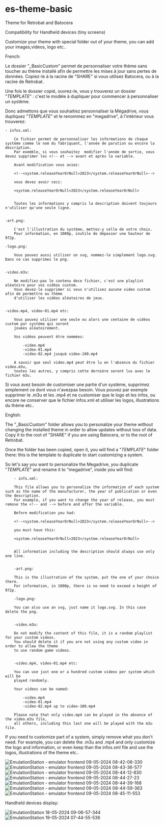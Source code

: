 # es-theme-basic

Theme for Retrobat and Batocera

Compatibility for Handheld devices (tiny screens)

Customize your theme with special folder out of your theme, you can add your images,videos, logo etc.. 

French:

Le dossier "_BasicCustom" permet de personnaliser votre thème sans toucher au thème installé afin de permettre les mises à jour sans pertes de données.
Copiez-le à la racine de "SHARE" si vous utilisez Batocera, ou à la racine de Retrobat.

Une fois le dossier copié, ouvrez-le, vous y trouverez un dossier "_TEMPLATE_" : c'est le modèle à dupliquer pour commencer à personnaliser un système.


Donc admettons que vous souhaitiez personnaliser la Mégadrive, vous dupliquez "_TEMPLATE_" et le renommez en "megadrive", à l'intérieur vous trouverez:

	- infos.xml:

		Ce fichier permet de personnaliser les informations de chaque système comme le nom du fabriquant, l'année de parution ou encore la description.
		Par exemble, si vous souhaitez 	modifier l'année de sortie, vous devez supprimer les <!-- et --> avant et après la variable.
	
		Avant modification vous aviez:

		<!--<system.releaseYearOrNull>2023</system.releaseYearOrNull>-->

		vous devez avoir ceci:

		<system.releaseYearOrNull>2023</system.releaseYearOrNull>

	
		Toutes les informations y compris la description doivent toujours n'utiliser qu'une seule ligne.


	-art.png:
	
		C'est l'illustration du système, mettez-y celle de votre choix.
		Pour information, en 1080p, inutile de dépasser une hauteur de 972p.
		
	-logo.png:
	
		Vous pouvez aussi utiliser un svg, nommez-le simplement logo.svg. Dans ce cas supprimez le png.
		
		
	-video.m3u:
	
		Ne modifiez-pas le contenu dece fichier, c'est une playlist aléatoire pour vos vidéos custom.
		Vous devez-le supprimer si vous n'utilisez aucune video custom afin de permettre au thème
		d'utiliser les vidéos aléatoires de jeux.
		
		
	-video.mp4, video-01.mp4 etc:
	
		Vous pouvez utiliser une seule ou alors une centaine de vidéos custom par système qui seront
		jouées aléatoirement.
		
		Vos vidéos peuvent être nommées:
		
			-video.mp4
			-video-01.mp4
			-video-02.mp4 jusquà video-100.mp4
			
		A savoir que seul video.mp4 peut être lu en l'absence du fichier video.m3u,
		toutes les autres, y compris cette dernière seront lus avec le fichier m3u.
		
Si vous avez besoin de customiser une partie d'un système, supprimez simplement ce dont vous n'avezpas besoin.
Vous pouvez par exemple supprimer le .m3u et les .mp4 et ne customiser que le logo et les infos, ou encore ne conserver
que le fichier infos.xml et utiliser les logos, illustrations du thème etc..


English:

The "_BasicCustom" folder allows you to personalize your theme without changing the installed theme in order to allow updates without loss of data.
Copy it to the root of "SHARE" if you are using Batocera, or to the root of Retrobat.

Once the folder has been copied, open it, you will find a "_TEMPLATE_" folder there: this is the template to duplicate to start customizing a system.


So let's say you want to personalize the Megadrive, you duplicate "_TEMPLATE_" and rename it to "megadrive", inside you will find:

		- info.xml:

		This file allows you to personalize the information of each system such as the name of the manufacturer, the year of publication or even the description.
		For example, if you want to change the year of release, you must remove the <!-- and --> before and after the variable.

		Before modification you had:

		<!--<system.releaseYearOrNull>2023</system.releaseYearOrNull>-->

		you must have this:

		<system.releaseYearOrNull>2023</system.releaseYearOrNull>


		All information including the description should always use only one line.


		-art.png:

		This is the illustration of the system, put the one of your choice there.
		For information, in 1080p, there is no need to exceed a height of 972p.

		-logo.png:

		You can also use an svg, just name it logo.svg. In this case delete the png.


		-video.m3u:

		Do not modify the content of this file, it is a random playlist for your custom videos.
		You should delete it if you are not using any custom video in order to allow the theme
		to use random game videos.


		-video.mp4, video-01.mp4 etc:

		You can use just one or a hundred custom videos per system which will be
		played randomly.

		Your videos can be named:

			-video.mp4
			-video-01.mp4
			-video-02.mp4 up to video-100.mp4

		Please note that only video.mp4 can be played in the absence of the video.m3u file,
		all others, including this last one will be played with the m3u file.

If you need to customize part of a system, simply remove what you don't need.
For example, you can delete the .m3u and .mp4 and only customize the logo and information, or even keep
than the infos.xml file and use the logos, illustrations of the theme etc..

![EmulationStation - emulator frontend 09-05-2024 08-42-08-330](https://github.com/lehcimcramtrebor/es-theme-basic/assets/59354081/c2a72d73-585a-45c7-b3c8-0d8c1db3d9c2)
![EmulationStation - emulator frontend 09-05-2024 08-43-36-577](https://github.com/lehcimcramtrebor/es-theme-basic/assets/59354081/846808c9-ea57-403e-a799-d1b78d789d6c)
![EmulationStation - emulator frontend 09-05-2024 08-44-12-830](https://github.com/lehcimcramtrebor/es-theme-basic/assets/59354081/90eb041b-4ba5-4930-8eb3-8743fab6dca7)
![EmulationStation - emulator frontend 09-05-2024 08-44-27-23](https://github.com/lehcimcramtrebor/es-theme-basic/assets/59354081/e1dcdfe7-d291-4175-bfaa-75935111a8fe)
![EmulationStation - emulator frontend 09-05-2024 08-44-39-168](https://github.com/lehcimcramtrebor/es-theme-basic/assets/59354081/c2264114-59df-499b-a2b3-91b3d56ef4d7)
![EmulationStation - emulator frontend 09-05-2024 08-44-59-363](https://github.com/lehcimcramtrebor/es-theme-basic/assets/59354081/8a2a7d58-0ee8-41af-a959-53e595eca8ad)
![EmulationStation - emulator frontend 09-05-2024 08-45-11-553](https://github.com/lehcimcramtrebor/es-theme-basic/assets/59354081/de9d919c-0e91-4961-83da-26906230ce12)


Handheld devices display:

![EmulationStation 18-05-2024 09-06-57-344](https://github.com/lehcimcramtrebor/es-theme-basic/assets/59354081/6b2eaef4-3689-42e6-a3e1-6621c63af490)
![EmulationStation 19-05-2024 07-44-55-536](https://github.com/lehcimcramtrebor/es-theme-basic/assets/59354081/2285d254-9a7e-4f4d-89c0-88a75a9d6440)
